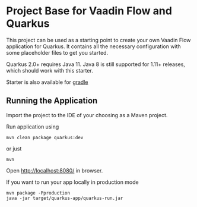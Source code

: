 # Project Base for Vaadin Flow and Quarkus

This project can be used as a starting point to create your own Vaadin Flow application for Quarkus. It contains all the necessary configuration with some placeholder files to get you started.

Quarkus 2.0+ requires Java 11. Java 8 is still supported for 1.11+ releases, which should work with this starter.

Starter is also available for [gradle](https://github.com/vaadin/base-starter-flow-quarkus/tree/gradle)

## Running the Application

Import the project to the IDE of your choosing as a Maven project. 

Run application using
```
mvn clean package quarkus:dev
```
or just
```
mvn
```

Open [http://localhost:8080/](http://localhost:8080/) in browser.

If you want to run your app locally in production mode
```
mvn package -Pproduction
java -jar target/quarkus-app/quarkus-run.jar
```
